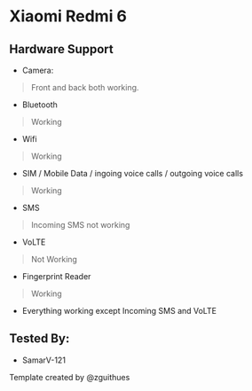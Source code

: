 # Xiaomi Redmi 6

## Hardware Support

* Camera:
> Front and back both working.

* Bluetooth
> Working

* Wifi
> Working

* SIM / Mobile Data / ingoing voice calls / outgoing voice calls
> Working

* SMS
> Incoming SMS not working

* VoLTE
> Not Working

* Fingerprint Reader
> Working

* Everything working
except Incoming SMS and VoLTE
## Tested By:
* SamarV-121

Template created by @zguithues